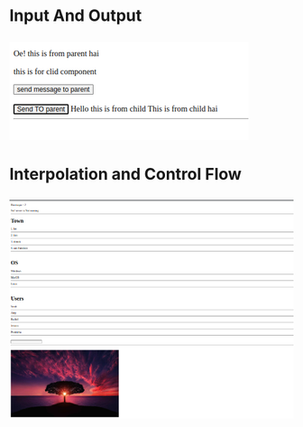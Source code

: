 # Input And Output
![InputOutput](ReadmeImages/image.png)
---

# Interpolation and Control Flow
![alt text](ReadmeImages/image1.png)
---

